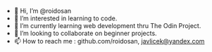 - 👋 Hi, I’m @roidosan
- 👀 I’m interested in learning to code.
- 🌱 I’m currently learning web development thru The Odin Project.
- 💞️ I’m looking to collaborate on beginner projects.
- 📫 How to reach me : github.com/roidosan, javlicek@yandex.com

<!---
roidosan/roidosan is a ✨ special ✨ repository because its `README.md` (this file) appears on your GitHub profile.
You can click the Preview link to take a look at your changes.
--->
